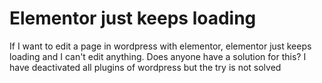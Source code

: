 
# Elementor just keeps loading

If I want to edit a page in wordpress with elementor, elementor just keeps loading and I can't edit anything.
Does anyone have a solution for this?
I have deactivated all plugins of wordpress but the try is not solved

        